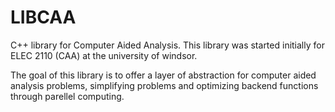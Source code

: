 # LIBCAA

C++ library for Computer Aided Analysis.
This library was started initially for ELEC 2110 (CAA) at the university of windsor.

The goal of this library is to offer a layer of abstraction for computer aided analysis problems,
simplifying problems and optimizing backend functions through parellel computing.
